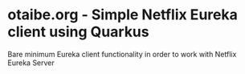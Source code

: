 # otaibe.org - Simple Netflix Eureka client using Quarkus

Bare minimum Eureka client functionality in order to work with Netflix Eureka Server
 
